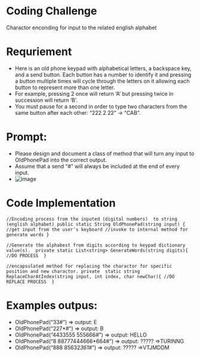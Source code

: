 # Coding Challenge
Charactor enconding for input to the related english alphabet 
# Requriement 
- Here is an old phone keypad with alphabetical letters, a backspace key, and a send button.
Each button has a number to identify it and pressing a button multiple times will cycle through the letters on it allowing each button to represent more than one letter.
- For example, pressing 2 once will return ‘A’ but pressing twice
in succession will return ‘B’.
- You must pause for a second in order to type two characters from the same
button after each other: “222 2 22” -> “CAB”.
# Prompt:
- Please design and document a class of method that will turn any input to OldPhonePad
into the correct output.
- Assume that a send “#” will always be included at the end of every input.
- ![image](https://github.com/mrkyaing/codingchallenge/assets/9696016/36dcdeb4-7f2a-429f-a23e-185279db5a14)

# Code Implementation  
`
//Encoding process from the inputed (digital numbers)  to string (english alphabet)
public static String OldPhonePad(string input) {
//get input from the user's keyboard
//invoke to internal method for generate words
}
`

`
//Generate the alphabest from digits according to keypad dictionary value(s). 
private static List<string> GenerateWords(string digits){
//DO PROCESS 
}
`

`
//encapsulated method for replacing the charactor for specific position and new charactor.
private  static string ReplaceCharAtIndex(string input, int index, char newChar){
    //DO REPLACE PROCESS 
}
`
# Examples outpus:
- OldPhonePad(“33#”) => output: E
- OldPhonePad(“227*#”) => output: B
- OldPhonePad(“4433555 555666#”) => output: HELLO
- OldPhonePad(“8 88777444666*664#”) => output: ????? =>TURINNG
- OldPhonePad(“888 85632*361*#”) => output: ????? =>VTJMDDM
